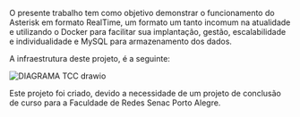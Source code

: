 O presente trabalho tem como objetivo demonstrar o funcionamento do Asterisk em formato RealTime, um formato um tanto incomum na atualidade e utilizando o Docker para facilitar sua implantação, gestão, escalabilidade e individualidade e MySQL para armazenamento dos dados.

A infraestrutura deste projeto, é a seguinte:

![DIAGRAMA TCC drawio](https://github.com/filipeseniw/Asterisk-Realtime/assets/55508670/52618b7c-2842-425d-9bb3-4fddec2d0e96)


Este projeto foi criado, devido a necessidade de um projeto de conclusão de curso para a Faculdade de Redes Senac Porto Alegre.
